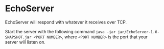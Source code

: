 # EchoServer

EchoServer will respond with whatever it receives over TCP.

Start the server with the following command `java -jar jar/EchoServer-1.0-SNAPSHOT.jar <PORT NUMBER>`, where `<PORT NUMBER>` is the port that your server will listen on.
